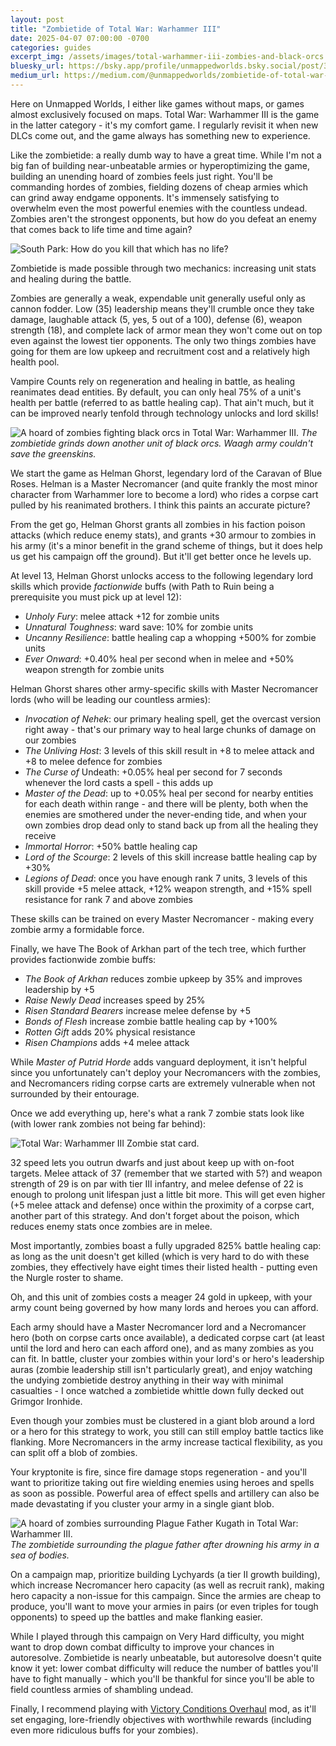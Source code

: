 ```yaml
---
layout: post
title: "Zombietide of Total War: Warhammer III"
date: 2025-04-07 07:00:00 -0700
categories: guides
excerpt_img: /assets/images/total-warhammer-iii-zombies-and-black-orcs.jpg
bluesky_url: https://bsky.app/profile/unmappedworlds.bsky.social/post/3lqd7l42zjc2m
medium_url: https://medium.com/@unmappedworlds/zombietide-of-total-war-warhammer-iii-edcc3e512420
---
```


Here on Unmapped Worlds, I either like games without maps, or games almost exclusively focused on maps. Total War: Warhammer III is the game in the latter category - it's my comfort game. I regularly revisit it when new DLCs come out, and the game always has something new to experience.

Like the zombietide: a really dumb way to have a great time. While I'm not a big fan of building near-unbeatable armies or hyperoptimizing the game, building an unending hoard of zombies feels just right. You'll be commanding hordes of zombies, fielding dozens of cheap armies which can grind away endgame opponents. It's immensely satisfying to overwhelm even the most powerful enemies with the countless undead. Zombies aren't the strongest opponents, but how do you defeat an enemy that comes back to life time and time again?

![South Park: How do you kill that which has no life?](/assets/images/south-park-how-do-you-kill.gif)

Zombietide is made possible through two mechanics: increasing unit stats and healing during the battle.

Zombies are generally a weak, expendable unit generally useful only as cannon fodder. Low (35) leadership means they'll crumble once they take damage, laughable attack (5, yes, 5 out of a 100), defense (6), weapon strength (18), and complete lack of armor mean they won't come out on top even against the lowest tier opponents. The only two things zombies have going for them are low upkeep and recruitment cost and a relatively high health pool. 

Vampire Counts rely on regeneration and healing in battle, as healing reanimates dead entities. By default, you can only heal 75% of a unit's health per battle (referred to as battle healing cap). That ain't much, but it can be improved nearly tenfold through technology unlocks and lord skills!

![A hoard of zombies fighting black orcs in Total War: Warhammer III.](/assets/images/total-warhammer-iii-zombies-and-black-orcs.jpg)
*The zombietide grinds down another unit of black orcs. Waagh army couldn't save the greenskins.*

We start the game as Helman Ghorst, legendary lord of the Caravan of Blue Roses. Helman is a Master Necromancer (and quite frankly the most minor character from Warhammer lore to become a lord) who rides a corpse cart pulled by his reanimated brothers. I think this paints an accurate picture?

From the get go, Helman Ghorst grants all zombies in his faction poison attacks (which reduce enemy stats), and grants +30 armour to zombies in his army (it's a minor benefit in the grand scheme of things, but it does help us get his campaign off the ground). But it'll get better once he levels up.

At level 13, Helman Ghorst unlocks access to the following legendary lord skills which provide *factionwide* buffs (with Path to Ruin being a prerequisite you must pick up at level 12):

* *Unholy Fury*: melee attack +12 for zombie units
* *Unnatural Toughness*: ward save: 10% for zombie units
* *Uncanny Resilience*: battle healing cap a whopping +500% for zombie units
* *Ever Onward*: +0.40% heal per second when in melee and +50% weapon strength for zombie units

Helman Ghorst shares other army-specific skills with Master Necromancer lords (who will be leading our countless armies):

* *Invocation of Nehek*: our primary healing spell, get the overcast version right away - that's our primary way to heal large chunks of damage on our zombies
* *The Unliving Host*: 3 levels of this skill result in +8 to melee attack and +8 to melee defence for zombies
* *The Curse of* Undeath: +0.05% heal per second for 7 seconds whenever the lord casts a spell  - this adds up
* *Master of the Dead*: up to +0.05% heal per second for nearby entities for each death within range - and there will be plenty, both when the enemies are smothered under the never-ending tide, and when your own zombies drop dead only to stand back up from all the healing they receive
* *Immortal Horror*: +50% battle healing cap
* *Lord of the Scourge*: 2 levels of this skill increase battle healing cap by +30%
* *Legions of Dead*: once you have enough rank 7 units, 3 levels of this skill provide +5 melee attack, +12% weapon strength, and +15% spell resistance for rank 7 and above zombies

These skills can be trained on every Master Necromancer - making every zombie army a formidable force.

Finally, we have The Book of Arkhan part of the tech tree, which further provides factionwide zombie buffs:

* *The Book of Arkhan* reduces zombie upkeep by 35% and improves leadership by +5
* *Raise Newly Dead* increases speed by 25%
* *Risen Standard Bearers* increase melee defense by +5
* *Bonds of Flesh* increase zombie battle healing cap by +100%
* *Rotten Gift* adds 20% physical resistance
* *Risen Champions* adds +4 melee attack

While *Master of Putrid Horde* adds vanguard deployment, it isn't helpful since you unfortunately can't deploy your Necromancers with the zombies, and Necromancers riding corpse carts are extremely vulnerable when not surrounded by their entourage.

Once we add everything up, here's what a rank 7 zombie stats look like (with lower rank zombies not being far behind):

![Total War: Warhammer III Zombie stat card.](/assets/images/total-warhammer-iii-zombie-stats.png)

32 speed lets you outrun dwarfs and just about keep up with on-foot targets. Melee attack of 37 (remember that we started with 5?) and weapon strength of 29 is on par with tier III infantry, and melee defense of 22 is enough to prolong unit lifespan just a little bit more. This will get even higher (+5 melee attack and defense) once within the proximity of a corpse cart, another part of this strategy. And don't forget about the poison, which reduces enemy stats once zombies are in melee.

Most importantly, zombies boast a fully upgraded 825% battle healing cap: as long as the unit doesn't get killed (which is very hard to do with these zombies, they effectively have eight times their listed health - putting even the Nurgle roster to shame.

Oh, and this unit of zombies costs a meager 24 gold in upkeep, with your army count being governed by how many lords and heroes you can afford. 

Each army should have a Master Necromancer lord and a Necromancer hero (both on corpse carts once available), a dedicated corpse cart (at least until the lord and hero can each afford one), and as many zombies as you can fit. In battle, cluster your zombies within your lord's or hero's leadership auras (zombie leadership still isn't particularly great), and enjoy watching the undying zombietide destroy anything in their way with minimal casualties - I once watched a zombietide whittle down fully decked out Grimgor Ironhide.

Even though your zombies must be clustered in a giant blob around a lord or a hero for this strategy to work, you still can still employ battle tactics like flanking. More Necromancers in the army increase tactical flexibility, as you can split off a blob of zombies.

Your kryptonite is fire, since fire damage stops regeneration - and you'll want to prioritize taking out fire wielding enemies using heroes and spells as soon as possible. Powerful area of effect spells and artillery can also be made devastating if you cluster your army in a single giant blob.

![A hoard of zombies surrounding Plague Father Kugath in Total War: Warhammer III.](/assets/images/total-warhammer-iii-zombies-and-kugath.jpg)
*The zombietide surrounding the plague father after drowning his army in a sea of bodies.*

On a campaign map, prioritize building Lychyards (a tier II growth building), which increase Necromancer hero capacity (as well as recruit rank), making hero capacity a non-issue for this campaign. Since the armies are cheap to produce, you'll want to move your armies in pairs (or even triples for tough opponents) to speed up the battles and make flanking easier.

While I played through this campaign on Very Hard difficulty, you might want to drop down combat difficulty to improve your chances in autoresolve. Zombietide is nearly unbeatable, but autoresolve doesn't quite know it yet: lower combat difficulty will reduce the number of battles you'll have to fight manually - which you'll be thankful for since you'll be able to field countless armies of shambling undead. 

Finally, I recommend playing with [Victory Conditions Overhaul](https://steamcommunity.com/sharedfiles/filedetails/?id=3140200173) mod, as it'll set engaging, lore-friendly objectives with worthwhile rewards (including even more ridiculous buffs for your zombies).
